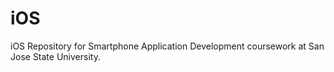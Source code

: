 iOS
===

iOS Repository for Smartphone Application Development coursework at San Jose State University.
